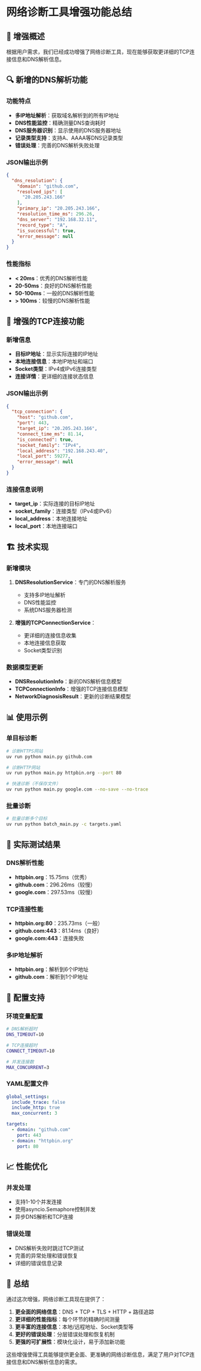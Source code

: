 # 网络诊断工具增强功能总结

## 🎯 增强概述

根据用户需求，我们已经成功增强了网络诊断工具，现在能够获取更详细的TCP连接信息和DNS解析信息。

## 🔍 新增的DNS解析功能

### 功能特点
- **多IP地址解析**：获取域名解析到的所有IP地址
- **DNS性能监控**：精确测量DNS查询耗时
- **DNS服务器识别**：显示使用的DNS服务器地址
- **记录类型支持**：支持A、AAAA等DNS记录类型
- **错误处理**：完善的DNS解析失败处理

### JSON输出示例
```json
{
  "dns_resolution": {
    "domain": "github.com",
    "resolved_ips": [
      "20.205.243.166"
    ],
    "primary_ip": "20.205.243.166",
    "resolution_time_ms": 296.26,
    "dns_server": "192.168.32.11",
    "record_type": "A",
    "is_successful": true,
    "error_message": null
  }
}
```

### 性能指标
- **< 20ms**：优秀的DNS解析性能
- **20-50ms**：良好的DNS解析性能  
- **50-100ms**：一般的DNS解析性能
- **> 100ms**：较慢的DNS解析性能

## 🔌 增强的TCP连接功能

### 新增信息
- **目标IP地址**：显示实际连接的IP地址
- **本地连接信息**：本地IP地址和端口
- **Socket类型**：IPv4或IPv6连接类型
- **连接详情**：更详细的连接状态信息

### JSON输出示例
```json
{
  "tcp_connection": {
    "host": "github.com",
    "port": 443,
    "target_ip": "20.205.243.166",
    "connect_time_ms": 81.14,
    "is_connected": true,
    "socket_family": "IPv4",
    "local_address": "192.168.243.40",
    "local_port": 59277,
    "error_message": null
  }
}
```

### 连接信息说明
- **target_ip**：实际连接的目标IP地址
- **socket_family**：连接类型（IPv4或IPv6）
- **local_address**：本地连接地址
- **local_port**：本地连接端口

## 🏗️ 技术实现

### 新增模块
1. **DNSResolutionService**：专门的DNS解析服务
   - 支持多IP地址解析
   - DNS性能监控
   - 系统DNS服务器检测

2. **增强的TCPConnectionService**：
   - 更详细的连接信息收集
   - 本地连接信息获取
   - Socket类型识别

### 数据模型更新
- **DNSResolutionInfo**：新的DNS解析信息模型
- **TCPConnectionInfo**：增强的TCP连接信息模型
- **NetworkDiagnosisResult**：更新的诊断结果模型

## 📊 使用示例

### 单目标诊断
```bash
# 诊断HTTPS网站
uv run python main.py github.com

# 诊断HTTP网站
uv run python main.py httpbin.org --port 80

# 快速诊断（不保存文件）
uv run python main.py google.com --no-save --no-trace
```

### 批量诊断
```bash
# 批量诊断多个目标
uv run python batch_main.py -c targets.yaml
```

## 🎯 实际测试结果

### DNS解析性能
- **httpbin.org**：15.75ms（优秀）
- **github.com**：296.26ms（较慢）
- **google.com**：297.53ms（较慢）

### TCP连接性能
- **httpbin.org:80**：235.73ms（一般）
- **github.com:443**：81.14ms（良好）
- **google.com:443**：连接失败

### 多IP地址解析
- **httpbin.org**：解析到6个IP地址
- **github.com**：解析到1个IP地址

## 🔧 配置支持

### 环境变量配置
```bash
# DNS解析超时
DNS_TIMEOUT=10

# TCP连接超时
CONNECT_TIMEOUT=10

# 并发连接数
MAX_CONCURRENT=3
```

### YAML配置文件
```yaml
global_settings:
  include_trace: false
  include_http: true
  max_concurrent: 3

targets:
  - domain: "github.com"
    port: 443
  - domain: "httpbin.org"
    port: 80
```

## 📈 性能优化

### 并发处理
- 支持1-10个并发连接
- 使用asyncio.Semaphore控制并发
- 异步DNS解析和TCP连接

### 错误处理
- DNS解析失败时跳过TCP测试
- 完善的异常处理和错误恢复
- 详细的错误信息记录

## 🎉 总结

通过这次增强，网络诊断工具现在提供了：

1. **更全面的网络信息**：DNS + TCP + TLS + HTTP + 路径追踪
2. **更详细的性能指标**：每个环节的精确时间测量
3. **更丰富的连接信息**：本地/远程地址、Socket类型等
4. **更好的错误处理**：分层错误处理和恢复机制
5. **更强的可扩展性**：模块化设计，易于添加新功能

这些增强使得工具能够提供更全面、更准确的网络诊断信息，满足了用户对TCP连接信息和DNS解析信息的需求。
